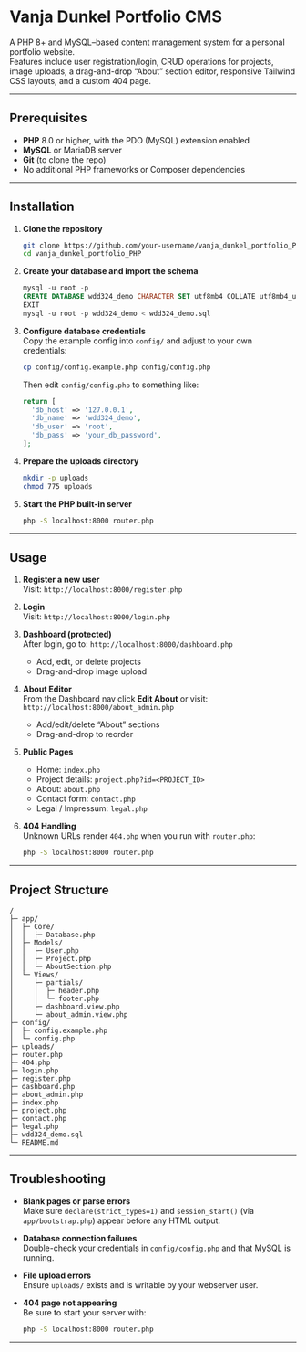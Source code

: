 # Vanja Dunkel Portfolio CMS

A PHP 8+ and MySQL–based content management system for a personal portfolio website.  
Features include user registration/login, CRUD operations for projects, image uploads, a drag-and-drop “About” section
editor, responsive Tailwind CSS layouts, and a custom 404 page.

---

## Prerequisites

- **PHP** 8.0 or higher, with the PDO (MySQL) extension enabled
- **MySQL** or MariaDB server
- **Git** (to clone the repo)
- No additional PHP frameworks or Composer dependencies

---

## Installation

1. **Clone the repository**
   ```bash
   git clone https://github.com/your-username/vanja_dunkel_portfolio_PHP.git
   cd vanja_dunkel_portfolio_PHP
   ```

2. **Create your database and import the schema**
   ```sql
   mysql -u root -p
   CREATE DATABASE wdd324_demo CHARACTER SET utf8mb4 COLLATE utf8mb4_unicode_ci;
   EXIT
   mysql -u root -p wdd324_demo < wdd324_demo.sql
   ```

3. **Configure database credentials**  
   Copy the example config into `config/` and adjust to your own credentials:
   ```bash
   cp config/config.example.php config/config.php
   ```
   Then edit `config/config.php` to something like:
   ```php
   return [
     'db_host' => '127.0.0.1',
     'db_name' => 'wdd324_demo',
     'db_user' => 'root',
     'db_pass' => 'your_db_password',
   ];
   ```

4. **Prepare the uploads directory**
   ```bash
   mkdir -p uploads
   chmod 775 uploads
   ```

5. **Start the PHP built-in server**
   ```bash
   php -S localhost:8000 router.php
   ```

---

## Usage

1. **Register a new user**  
   Visit: `http://localhost:8000/register.php`

2. **Login**  
   Visit: `http://localhost:8000/login.php`

3. **Dashboard (protected)**  
   After login, go to: `http://localhost:8000/dashboard.php`
    - Add, edit, or delete projects
    - Drag-and-drop image upload

4. **About Editor**  
   From the Dashboard nav click **Edit About** or visit:  
   `http://localhost:8000/about_admin.php`
    - Add/edit/delete “About” sections
    - Drag-and-drop to reorder

5. **Public Pages**
    - Home: `index.php`
    - Project details: `project.php?id=<PROJECT_ID>`
    - About: `about.php`
    - Contact form: `contact.php`
    - Legal / Impressum: `legal.php`

6. **404 Handling**  
   Unknown URLs render `404.php` when you run with `router.php`:
   ```bash
   php -S localhost:8000 router.php
   ```

---

## Project Structure

```
/
├─ app/
│  ├─ Core/
│  │  ├─ Database.php
│  ├─ Models/
│  │  ├─ User.php
│  │  ├─ Project.php
│  │  └─ AboutSection.php
│  └─ Views/
│     ├─ partials/
│     │  ├─ header.php
│     │  └─ footer.php
│     ├─ dashboard.view.php
│     └─ about_admin.view.php
├─ config/
│  ├─ config.example.php
│  └─ config.php         
├─ uploads/              
├─ router.php            
├─ 404.php               
├─ login.php
├─ register.php
├─ dashboard.php
├─ about_admin.php
├─ index.php
├─ project.php
├─ contact.php
├─ legal.php
├─ wdd324_demo.sql
└─ README.md
```

---

## Troubleshooting

- **Blank pages or parse errors**  
  Make sure `declare(strict_types=1)` and `session_start()` (via `app/bootstrap.php`) appear before any HTML output.

- **Database connection failures**  
  Double-check your credentials in `config/config.php` and that MySQL is running.

- **File upload errors**  
  Ensure `uploads/` exists and is writable by your webserver user.

- **404 page not appearing**  
  Be sure to start your server with:
  ```bash
  php -S localhost:8000 router.php
  ```

---
